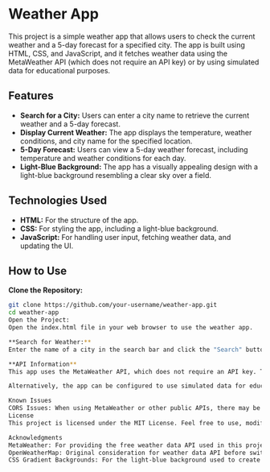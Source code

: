 # Weather App

This project is a simple weather app that allows users to check the current weather and a 5-day forecast for a specified city. The app is built using HTML, CSS, and JavaScript, and it fetches weather data using the MetaWeather API (which does not require an API key) or by using simulated data for educational purposes.

## Features

- **Search for a City:** Users can enter a city name to retrieve the current weather and a 5-day forecast.
- **Display Current Weather:** The app displays the temperature, weather conditions, and city name for the specified location.
- **5-Day Forecast:** Users can view a 5-day weather forecast, including temperature and weather conditions for each day.
- **Light-Blue Background:** The app has a visually appealing design with a light-blue background resembling a clear sky over a field.

## Technologies Used

- **HTML:** For the structure of the app.
- **CSS:** For styling the app, including a light-blue background.
- **JavaScript:** For handling user input, fetching weather data, and updating the UI.

## How to Use
**Clone the Repository:**
   ```bash
   git clone https://github.com/your-username/weather-app.git
   cd weather-app
Open the Project:
Open the index.html file in your web browser to use the weather app.

**Search for Weather:**
Enter the name of a city in the search bar and click the "Search" button. The app will display the current weather and a 5-day forecast for the specified city.

**API Information**
This app uses the MetaWeather API, which does not require an API key. The API provides weather data based on the city name entered by the user.

Alternatively, the app can be configured to use simulated data for educational purposes. This allows you to test the app without making real API requests.

Known Issues
CORS Issues: When using MetaWeather or other public APIs, there may be Cross-Origin Resource Sharing (CORS) issues that prevent the app from fetching data. These issues can often be resolved by using a CORS proxy or by running the app on a local server.
License
This project is licensed under the MIT License. Feel free to use, modify, and distribute this code as you see fit.

Acknowledgments
MetaWeather: For providing the free weather data API used in this project.
OpenWeatherMap: Original consideration for weather data API before switching to MetaWeather.
CSS Gradient Backgrounds: For the light-blue background used to create a visually appealing interface.
